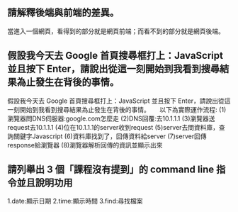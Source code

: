 ## 請解釋後端與前端的差異。
   當進入一個網頁，看得到的部分就是網頁前端；而看不到的部分就是網頁後端。

## 假設我今天去 Google 首頁搜尋框打上：JavaScript 並且按下 Enter，請說出從這一刻開始到我看到搜尋結果為止發生在背後的事情。
   假設我今天去 Google 首頁搜尋框打上：JavaScript 並且按下 Enter，請說出從這一刻開始到我看到搜尋結果為止發生在背後的事情。
　 以下為實際運作流程:
    (1)瀏覽器問DNS伺服器:google.com怎麼走 
    (2)DNS回覆:去10.1.1.1 
    (3)瀏覽器送request去10.1.1.1 
    (4)位在10.1.1.1的server收到request 
    (5)server去問資料庫，查詢關鍵字Javascript 
    (6)資料庫找到了，回傳資料給server 
    (7)server回傳response給瀏覽器 
    (8)瀏覽器解析回傳的資訊並顯示出來

## 請列舉出 3 個「課程沒有提到」的 command line 指令並且說明功用
   1.date:顯示日期
   2.time:顯示時間
   3.find:尋找檔案